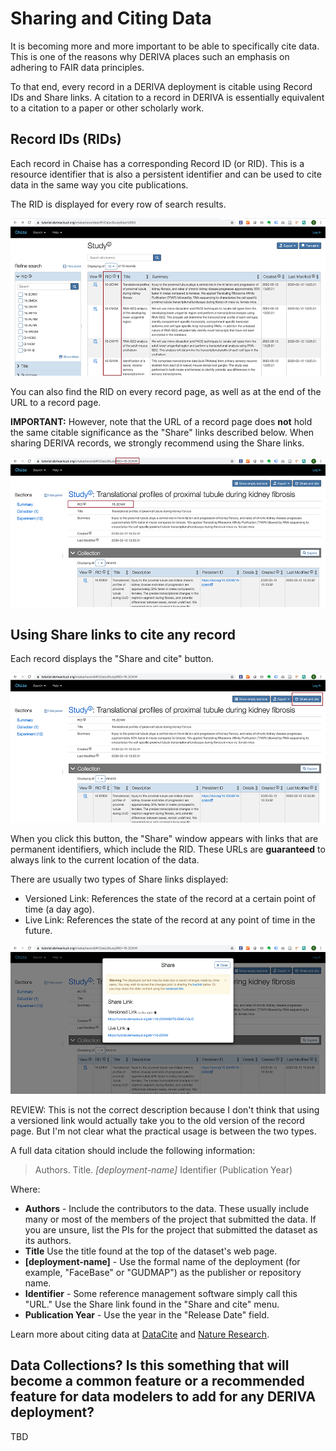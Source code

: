 # Sharing and Citing Data

It is becoming more and more important to be able to specifically cite data. This is one of the reasons why DERIVA places such an emphasis on adhering to FAIR data principles.

To that end, every record in a DERIVA deployment is citable using Record IDs and Share links. A citation to a record in DERIVA is essentially equivalent to a citation to a paper or other scholarly work.

## Record IDs (RIDs)

Each record in Chaise has a corresponding Record ID (or RID). This is a resource identifier that is also a persistent identifier and can be used to cite data in the same way you cite publications.

The RID is displayed for every row of search results.

![RIDs displayed on search results](images/rid-examples-recordset.png)

You can also find the RID on every record page, as well as at the end of the URL to a record page.

**IMPORTANT:** However, note that the URL of a record page does **not** hold the same citable significance as the "Share" links described below. When sharing DERIVA records, we strongly recommend using the Share links.

![RIDs displayed on search results](images/share-and-cite-large-view.png)

## Using Share links to cite any record

Each record displays the "Share and cite" button.

![RIDs displayed on search results](images/share-and-cite-large-view-button.png)

When you click this button, the "Share" window appears with links that are permanent identifiers, which include the RID. These URLs are **guaranteed** to always link to the current location of the data.

There are usually two types of Share links displayed:

* Versioned Link: References the state of the record at a certain point of time (a day ago).
* Live Link: References the state of the record at any point of time in the future.

![RIDs displayed on search results](images/share-and-cite-window.png)

REVIEW: This is not the correct description because I don't think that using a versioned link would actually take you to the old version of the record page. But I'm not clear what the practical usage is between the two types.

A full data citation should include the following information:

> Authors. Title. <em>[deployment-name]</em> Identifier (Publication Year)

Where:

* **Authors** - Include the contributors to the data. These usually include many or most of the members of the project that submitted the data. If you are unsure, list the PIs for the project that submitted the dataset as its authors.
* **Title** Use the title found at the top of the dataset's web page.
* **[deployment-name]** - Use the formal name of the deployment (for example, "FaceBase" or "GUDMAP") as the publisher or repository name.
* **Identifier** - Some reference management software simply call this "URL." Use the Share link found in the "Share and cite" menu.
* **Publication Year** - Use the year in the "Release Date" field.

Learn more about citing data at [DataCite](https://datacite.org/cite-your-data.html) and [Nature Research](https://www.nature.com/documents/nr-data-availability-statements-data-citations.pdf).

## Data Collections? Is this something that will become a common feature or a recommended feature for data modelers to add for any DERIVA deployment?

TBD
